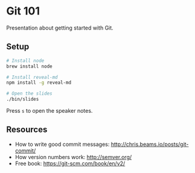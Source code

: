 # Git 101

Presentation about getting started with Git.

## Setup

```bash
# Install node
brew install node

# Install reveal-md
npm install -g reveal-md

# Open the slides
./bin/slides
```

Press `s` to open the speaker notes.

## Resources

- How to write good commit messages: http://chris.beams.io/posts/git-commit/
- How version numbers work: http://semver.org/
- Free book: https://git-scm.com/book/en/v2/

